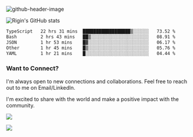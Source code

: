 
![github-header-image](https://github.com/riginoommen/riginoommen/assets/3840244/889cae65-df55-4cda-86cc-bf21bf1f2e96)

![Rigin's GitHub stats](https://github-readme-stats.vercel.app/api?username=riginoommen\&show_icons=true\&show=reviews,discussions_started,discussions_answered,prs_merged,prs_merged_percentage)


<!--START_SECTION:waka-->

```txt
TypeScript   22 hrs 31 mins  ██████████████████▒░░░░░░   73.52 %
Bash         2 hrs 43 mins   ██▒░░░░░░░░░░░░░░░░░░░░░░   08.91 %
JSON         1 hr 53 mins    █▓░░░░░░░░░░░░░░░░░░░░░░░   06.17 %
Other        1 hr 45 mins    █▒░░░░░░░░░░░░░░░░░░░░░░░   05.76 %
YAML         1 hr 21 mins    █░░░░░░░░░░░░░░░░░░░░░░░░   04.44 %
```

<!--END_SECTION:waka-->

### Want to Connect?

I'm always open to new connections and collaborations. Feel free to reach out to me on Email/LinkedIn.

I'm excited to share with the world and make a positive impact with the community.

![](https://komarev.com/ghpvc/?username=riginoommen)

![](https://hit.yhype.me/github/profile?user_id=3840244)

